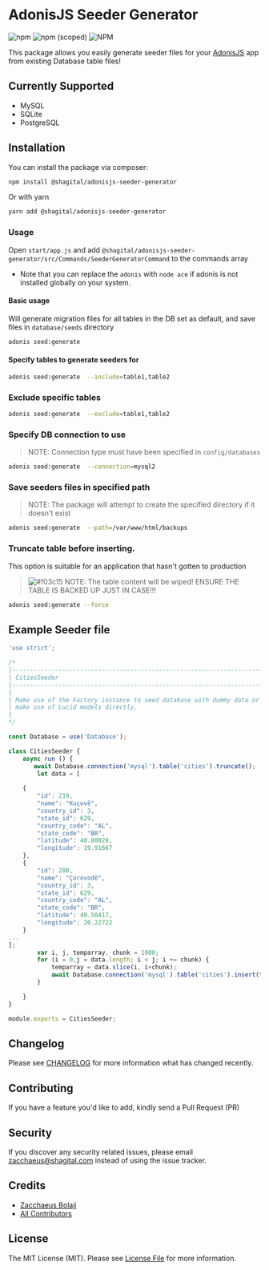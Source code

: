 # AdonisJS Seeder Generator
![npm](https://img.shields.io/npm/dt/@shagital/adonisjs-seeder-generator?style=plastic)
![npm (scoped)](https://img.shields.io/npm/v/@shagital/adonisjs-seeder-generator)
![NPM](https://img.shields.io/npm/l/@shagital/adonisjs-seeder-generator)

This package allows you easily generate seeder files for your [AdonisJS](https://adonisjs.com/) app from existing Database table files!

## Currently Supported
- MySQL
- SQLite
- PostgreSQL

## Installation

You can install the package via composer:
``` bash
npm install @shagital/adonisjs-seeder-generator
```
Or with yarn
``` bash
yarn add @shagital/adonisjs-seeder-generator
```

### Usage
Open `start/app.js` and add `@shagital/adonisjs-seeder-generator/src/Commands/SeederGeneratorCommand` to the commands array

- Note that you can replace the `adonis` with `node ace` if adonis is not installed globally on your system.

#### Basic usage
Will generate migration files for all tables in the DB set as default, and save files in `database/seeds` directory
```bash
adonis seed:generate
```

#### Specify tables to generate seeders for
```bash
adonis seed:generate  --include=table1,table2
```

### Exclude specific tables
```bash
adonis seed:generate  --exclude=table1,table2
```

### Specify DB connection to use
>NOTE: Connection type must have been specified in `config/databases`
```bash
adonis seed:generate  --connection=mysql2
```

### Save seeders files in specified path
>NOTE: The package will attempt to create the specified directory if it doesn't exist
```bash
adonis seed:generate  --path=/var/www/html/backups
```

### Truncate table before inserting.
This option is suitable for an application that hasn't gotten to production
>![#f03c15](https://via.placeholder.com/15/f03c15/000000?text=+) NOTE: 
The table content will be wiped! ENSURE THE TABLE IS BACKED UP JUST IN CASE!!!
```bash
adonis seed:generate --force
```

## Example Seeder file
```js
'use strict';

/*
|--------------------------------------------------------------------------
| CitiesSeeder
|--------------------------------------------------------------------------
|
| Make use of the Factory instance to seed database with dummy data or
| make use of Lucid models directly.
|
*/

const Database = use('Database');

class CitiesSeeder {
    async run () {
       await Database.connection('mysql').table('cities').truncate();
        let data = [
 
    {
        "id": 219,
        "name": "Kuçovë",
        "country_id": 3,
        "state_id": 629,
        "country_code": "AL",
        "state_code": "BR",
        "latitude": 40.80028,
        "longitude": 19.91667
    },
    {
        "id": 280,
        "name": "Çorovodë",
        "country_id": 3,
        "state_id": 629,
        "country_code": "AL",
        "state_code": "BR",
        "latitude": 40.50417,
        "longitude": 20.22722
    }
...
];
        var i, j, temparray, chunk = 1000;
        for (i = 0,j = data.length; i < j; i += chunk) {
            temparray = data.slice(i, i+chunk);
            await Database.connection('mysql').table('cities').insert(temparray);
        }

    }
}

module.exports = CitiesSeeder;

```
## Changelog

Please see [CHANGELOG](CHANGELOG.md) for more information what has changed recently.

## Contributing

If you have a feature you'd like to add, kindly send a Pull Request (PR)

## Security

If you discover any security related issues, please email [zacchaeus@shagital.com](mailto:zacchaeus@shagital.com) instead of using the issue tracker.

## Credits
- [Zacchaeus Bolaji](https://github.com/djunehor)
- [All Contributors](../../contributors)

## License

The MIT License (MIT). Please see [License File](LICENSE.md) for more information.
